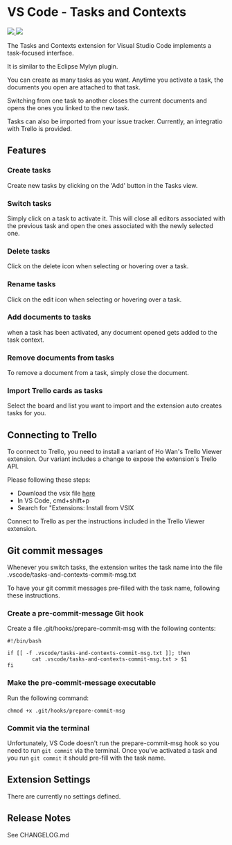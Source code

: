 # VS Code - Tasks and Contexts

<a href="https://marketplace.visualstudio.com/items?itemName=choppedcode.tasks-and-contexts" title="Go to VS marketplace">
  <img src="https://vsmarketplacebadge.apphb.com/version-short/choppedcode.vscode-tasks-and-contexts.svg">
</a>
<a href="https://github.com/choppedcode/vscode-tasks-and-contexts" title="Go to Github repo">
  <img src="https://vsmarketplacebadge.apphb.com/installs/choppedcode.vscode-tasks-and-contexts.svg">
</a>

The Tasks and Contexts extension for Visual Studio Code implements a task-focused interface.

It is similar to the Eclipse Mylyn plugin.

You can create as many tasks as you want. Anytime you activate a task, the documents you open are attached to that task.

Switching from one task to another closes the current documents and opens the ones you linked to the new task.

Tasks can also be imported from your issue tracker. Currently, an integratio with Trello is provided.


## Features

### Create tasks
Create new tasks by clicking on the 'Add' button in the Tasks view.

### Switch tasks
Simply click on a task to activate it. This will close all editors associated with the previous task and open the ones associated with the newly selected one.

### Delete tasks
Click on the delete icon when selecting or hovering over a task.

### Rename tasks
Click on the edit icon when selecting or hovering over a task.

### Add documents to tasks
when a task has been activated, any document opened gets added to the task context.

### Remove documents from tasks
To remove a document from a task, simply close the document.

### Import Trello cards as tasks
Select the board and list you want to import and the extension auto creates tasks for you.

## Connecting to Trello

To connect to Trello, you need to install a variant of Ho Wan's Trello Viewer extension. 
Our variant includes a change to expose the extension's Trello API.

Please following these steps:
- Download the vsix file [here](https://github.com/choppedcode/vscode-tasks-and-contexts)
- In VS Code, cmd+shift+p
- Search for "Extensions: Install from VSIX

Connect to Trello as per the instructions included in the Trello Viewer extension.

## Git commit messages

Whenever you switch tasks, the extension writes the task name into the file .vscode/tasks-and-contexts-commit-msg.txt

To have your git commit messages pre-filled with the task name, following these instructions.

### Create a pre-commit-message Git hook
Create a file .git/hooks/prepare-commit-msg with the following contents:

```
#!/bin/bash

if [[ -f .vscode/tasks-and-contexts-commit-msg.txt ]]; then
        cat .vscode/tasks-and-contexts-commit-msg.txt > $1
fi
```

### Make the pre-commit-message executable
Run the following command:

```
chmod +x .git/hooks/prepare-commit-msg
```

### Commit via the terminal
Unfortunately, VS Code doesn't run the prepare-commit-msg hook so you need to run `git commit` via the terminal.
Once you've activated a task and you run `git commit` it should pre-fill with the task name.

## Extension Settings

There are currently no settings defined.

## Release Notes

See CHANGELOG.md
